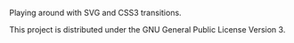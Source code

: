 Playing around with SVG and CSS3 transitions.

This project is distributed under the GNU General Public License Version 3.
